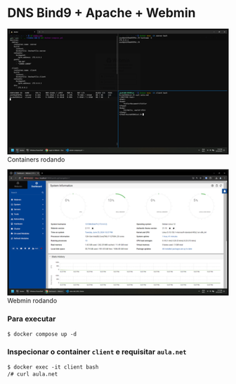 # DNS Bind9 + Apache + Webmin

![Docker](img/docker.png)
Containers rodando

![Webmin](img/webmin.png)
Webmin rodando

### Para executar
```console
$ docker compose up -d
```

### Inspecionar o container `client` e requisitar `aula.net`
```console
$ docker exec -it client bash
/# curl aula.net
```